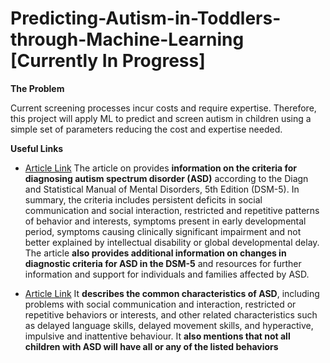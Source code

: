 # Predicting-Autism-in-Toddlers-through-Machine-Learning [Currently In Progress]

**The Problem**

Current screening processes incur costs and require expertise. Therefore, this project will apply ML to predict and screen autism in children using a simple set of parameters reducing the cost and expertise needed.

**Useful Links**

- [Article Link](https://www.autismspeaks.org/autism-diagnosis-criteria-dsm-5) The article on provides **information on the criteria for diagnosing autism spectrum disorder (ASD)** according to the Diagn and Statistical Manual of Mental Disorders, 5th Edition (DSM-5). In summary, the criteria includes persistent deficits in social communication and social interaction, restricted and repetitive patterns of behavior and interests, symptoms present in early developmental period, symptoms causing clinically significant impairment and not better explained by intellectual disability or global developmental delay. The article **also provides additional information on changes in diagnostic criteria for ASD in the DSM-5** and resources for further information and support for individuals and families affected by ASD.

- [Article Link](https://www.cdc.gov/ncbddd/autism/signs.html#:~:text=Autism%20spectrum%20disorder%20(ASD)%20is,%2C%20moving%2C%20or%20paying%20attention) It **describes the common characteristics of ASD**, including problems with social communication and interaction, restricted or repetitive behaviors or interests, and other related characteristics such as delayed language skills, delayed movement skills, and hyperactive, impulsive and inattentive behaviour. It **also mentions that not all children with ASD will have all or any of the listed behaviors**


